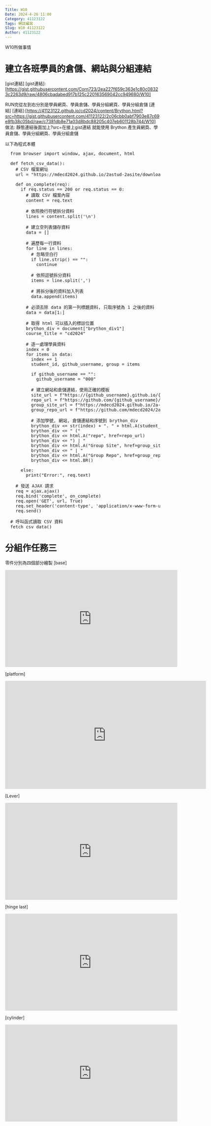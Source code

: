 ```yaml
---
Title: W10
Date: 2024-4-26 11:00
Category: 41123122
Tags: 網誌編寫
Slug: W10 41123122
Author: 41123122
---
```


W10所做事情

<!-- PELICAN_END_SUMMARY -->

# 建立各班學員的倉儲、網站與分組連結
[gist連結]
[gist連結]:[https://gist.githubusercontent.com/Corn723/2ea227f659c363e1c80c08323c2263d9/raw/4806cbadabed917b125c220163569042cc949680/W10]

RUN完從左到右分別是學員網頁、學員倉儲、學員分組網頁、學員分組倉儲
[連結]
[連結]:[https://41123122.github.io/cd2024/content/Brython.html?src=https://gist.githubusercontent.com/41123122/2c06cbb0abf7903e87c69e8fb38c05bd/raw/c7381db8e71a03d8bdc88205c407eb601128b744/W10]
做法:
靜態連結後面加上?src=在接上gist連結
就能使用 Brython 產生員網頁、學員倉儲、學員分組網頁、學員分組倉儲

以下為程式本體
<pre class="brush: python">
  from browser import window, ajax, document, html

  def fetch_csv_data():
    # CSV 檔案網址
    url = "https://mdecd2024.github.io/2astud-2asite/downloads/2a.txt"

    def on_complete(req):
      if req.status == 200 or req.status == 0:
        # 讀取 CSV 檔案內容
        content = req.text

        # 依照換行符號拆分資料
        lines = content.split('\n')

        # 建立空列表儲存資料
        data = []

        # 遍歷每一行資料
        for line in lines:
          # 忽略空白行
          if line.strip() == "":
            continue

          # 依照逗號拆分資料
          items = line.split(',')

          # 將拆分後的資料加入列表
          data.append(items)

        # 必須去除 data 的第一列標題資料, 只取序號為 1 之後的資料
        data = data[1:]

        # 取得 html 可以插入的標註位置
        brython_div = document["brython_div1"]
        course_title = "cd2024"

        # 逐一處理學員資料
        index = 0
        for items in data:
          index += 1
          student_id, github_username, group = items

          if github_username == "":
            github_username = "000"

          # 建立網站和倉儲連結，使用正確的模板
          site_url = f"https://{github_username}.github.io/{course_title}"
          repo_url = f"https://github.com/{github_username}/{course_title}"
          group_site_url = f"https://mdecd2024.github.io/2a-midag{group}"
          group_repo_url = f"https://github.com/mdecd2024/2a-midag{group}"

          # 添加學號, 網站, 倉儲連結和序號到 brython_div
          brython_div <= str(index) + ". " + html.A(student_id, href=site_url)
          brython_div <= " ("
          brython_div <= html.A("repo", href=repo_url)
          brython_div <= ") | "
          brython_div <= html.A("Group Site", href=group_site_url)
          brython_div <= " | "
          brython_div <= html.A("Group Repo", href=group_repo_url)
          brython_div <= html.BR()

      else:
        print("Error:", req.text)

    # 發送 AJAX 請求
    req = ajax.ajax()
    req.bind('complete', on_complete)
    req.open('GET', url, True)
    req.set_header('content-type', 'application/x-www-form-urlencoded')
    req.send()

  # 呼叫函式讀取 CSV 資料
  fetch_csv_data()
</pre>
# 分組作任務三
零件分別為四個部分繪製
[base]
<iframe width="560" height="315" src="https://www.youtube.com/embed/npBgae2QfhQ?si=aoZp2KOBERmcVlY-" title="YouTube video player" frameborder="0" allow="accelerometer; autoplay; clipboard-write; encrypted-media; gyroscope; picture-in-picture; web-share" referrerpolicy="strict-origin-when-cross-origin" allowfullscreen></iframe>

[platform]
<iframe width="653" height="351" src="https://www.youtube.com/embed/yvoLvFX4Kus" title="platform繪製" frameborder="0" allow="accelerometer; autoplay; clipboard-write; encrypted-media; gyroscope; picture-in-picture; web-share" referrerpolicy="strict-origin-when-cross-origin" allowfullscreen></iframe>

[Lever] 
<iframe width="560" height="315" src="https://www.youtube.com/embed/vXR0OEnA6AI?si=yJoMpw1OrkQpHgi1" title="YouTube video player" frameborder="0" allow="accelerometer; autoplay; clipboard-write; encrypted-media; gyroscope; picture-in-picture; web-share" referrerpolicy="strict-origin-when-cross-origin" allowfullscreen></iframe>

[hinge last]

<iframe width="560" height="315" src="https://www.youtube.com/embed/5anto_dt76Q?si=z3K4D8ebd8zjjVDV" title="YouTube video player" frameborder="0" allow="accelerometer; autoplay; clipboard-write; encrypted-media; gyroscope; picture-in-picture; web-share" referrerpolicy="strict-origin-when-cross-origin" allowfullscreen></iframe>

[cylinder]

<iframe width="560" height="315" src="https://www.youtube.com/embed/96xTHxFliKI?si=WuSyakAP62xVIOz_" title="YouTube video player" frameborder="0" allow="accelerometer; autoplay; clipboard-write; encrypted-media; gyroscope; picture-in-picture; web-share" referrerpolicy="strict-origin-when-cross-origin" allowfullscreen></iframe>